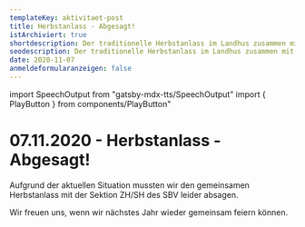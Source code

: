 ```yaml
---
templateKey: aktivitaet-post
title: Herbstanlass - Abgesagt!
istArchiviert: true
shortdescription: Der traditionelle Herbstanlass im Landhus zusammen mit dem SBV.
seodescription: Der traditionelle Herbstanlass im Landhus zusammen mit dem SBV.
date: 2020-11-07
anmeldeformularanzeigen: false
---
```

import SpeechOutput from "gatsby-mdx-tts/SpeechOutput"
import { PlayButton } from components/PlayButton"

<SpeechOutput id="aktivitaet-herbstanlass-2020" customPlayButton={PlayButton}>

# 07.11.2020 - Herbstanlass - Abgesagt! 

Aufgrund der aktuellen Situation mussten wir den gemeinsamen Herbstanlass mit der Sektion ZH/SH des SBV leider absagen. 

Wir freuen uns, wenn wir nächstes Jahr wieder gemeinsam feiern können. 


</SpeechOutput>